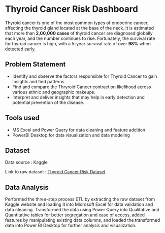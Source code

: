 # Thyroid Cancer Risk Dashboard
Thyroid cancer is one of the most common types of endocrine cancer, affecting the thyroid gland located at the base of the neck. It is estimated that more than **2,00,000 cases** of thyroid cancer are diagnosed globally each year, and the number continues to rise. Fortunately, the survival rate for thyroid cancer is high, with a 5-year survival rate of over **98%** when detected early.


## Problem Statement
 * Identify and observe the factors responsible for Thyroid Cancer to gain insights and find patterns.
 * Find and compare the Thryroid Cancer contraction likelihood across various ethnic and geographic makeups.
 * Interpret and deliver insights that may help in early detection and potential prevention of the disease.

## Tools used
* MS Excel and Power Query for data cleaning and feature addition
* PowerBI Desktop for data visualization and data modeling

## Dataset
Data source : Kaggle

Link to raw dataset : [Thyroid Cancer Risk Dataset](https://www.kaggle.com/datasets/bhargavchirumamilla/thyroid-cancer-risk-dataset/data)

## Data Analysis

Performed the three-step process ETL by extracting the raw dataset from Kaggle website and loading it into Microsoft Excel for data validation and data cleaning. Transformed the data using Power Query into Qualitative and Quantitative tables for better segregation and ease of access, added features by manipulating existing data columns, and loaded the transformed data into Power BI Desktop for further analysis and visualization.
